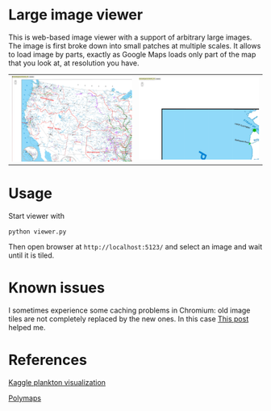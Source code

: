 # Large image viewer
This is web-based image viewer with a support of arbitrary large images. The image is first broke down into small patches at multiple scales. It allows to load image by parts, exactly as Google Maps loads only part of the map that you look at, at resolution you have.

<table>
    <tr>
        <td><img src="screenshots/1.png"></td>
        <td><img src="screenshots/2.png"></td>
    </tr>
</table>


# Usage

Start viewer with
```
python viewer.py
```

Then open browser at `http://localhost:5123/` and select an image and wait until it is tiled.

# Known issues
I sometimes experience some caching problems in Chromium: old image tiles are not completely replaced by the new ones. In this case [This post](https://superuser.com/a/406331) helped me.

# References
[Kaggle plankton visualization](https://github.com/ebenolson/kaggle-ndsb-visualization)

[Polymaps](http://polymaps.org/ex/)
